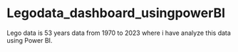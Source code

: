 # Legodata_dashboard_usingpowerBI
Lego data is 53 years data from 1970 to 2023 where i have analyze this data using Power BI.
